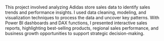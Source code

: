 This project involved analyzing Adidas store sales data to identify sales trends and performance insights. I used data cleaning, modeling, and visualization techniques to process the data and uncover key patterns. With Power BI dashboards and DAX functions, I presented interactive sales reports, highlighting best-selling products, regional sales performance, and business growth opportunities to support strategic decision-making.
